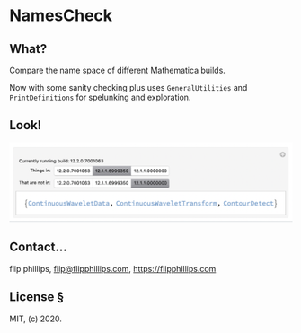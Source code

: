# NamesCheck

## What?

Compare the name space of different Mathematica builds.

Now with some sanity checking plus uses `GeneralUtilities` and `PrintDefinitions` for spelunking and exploration.

## Look!

![example](example.png)

## Contact...

flip phillips, flip@flipphillips.com, https://flipphillips.com

## License §

MIT, (c) 2020.